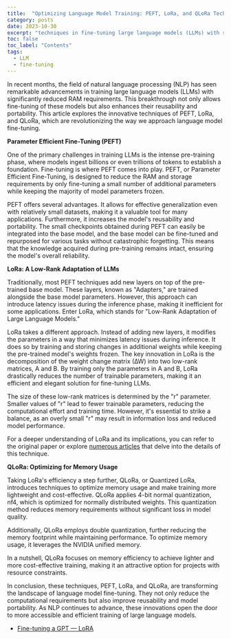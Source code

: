 ```yaml
---
title:  "Optimizing Language Model Training: PEFT, LoRa, and QLoRa Techniques"
category: posts
date: 2023-10-30
excerpt: "techniques in fine-tuning large language models (LLMs) with significantly reduced RAM requirements"
toc: false
toc_label: "Contents"
tags:
  - LLM
  - fine-tuning
---
```


In recent months, the field of natural language processing (NLP) has seen remarkable advancements in training large language models (LLMs) with significantly reduced RAM requirements. This breakthrough not only allows fine-tuning of these models but also enhances their reusability and portability. This article explores the innovative techniques of PEFT, LoRa, and QLoRa, which are revolutionizing the way we approach language model fine-tuning.

**Parameter Efficient Fine-Tuning (PEFT)**

One of the primary challenges in training LLMs is the intense pre-training phase, where models ingest billions or even trillions of tokens to establish a foundation. Fine-tuning is where PEFT comes into play. PEFT, or Parameter Efficient Fine-Tuning, is designed to reduce the RAM and storage requirements by only fine-tuning a small number of additional parameters while keeping the majority of model parameters frozen. 

PEFT offers several advantages. It allows for effective generalization even with relatively small datasets, making it a valuable tool for many applications. Furthermore, it increases the model's reusability and portability. The small checkpoints obtained during PEFT can easily be integrated into the base model, and the base model can be fine-tuned and repurposed for various tasks without catastrophic forgetting. This means that the knowledge acquired during pre-training remains intact, ensuring the model's overall reliability.

**LoRa: A Low-Rank Adaptation of LLMs**

Traditionally, most PEFT techniques add new layers on top of the pre-trained base model. These layers, known as "Adapters," are trained alongside the base model parameters. However, this approach can introduce latency issues during the inference phase, making it inefficient for some applications. Enter LoRa, which stands for "Low-Rank Adaptation of Large Language Models."

LoRa takes a different approach. Instead of adding new layers, it modifies the parameters in a way that minimizes latency issues during inference. It does so by training and storing changes in additional weights while keeping the pre-trained model's weights frozen. The key innovation in LoRa is the decomposition of the weight change matrix (∆W) into two low-rank matrices, A and B. By training only the parameters in A and B, LoRa drastically reduces the number of trainable parameters, making it an efficient and elegant solution for fine-tuning LLMs.

The size of these low-rank matrices is determined by the "r" parameter. Smaller values of "r" lead to fewer trainable parameters, reducing the computational effort and training time. However, it's essential to strike a balance, as an overly small "r" may result in information loss and reduced model performance. 

For a deeper understanding of LoRa and its implications, you can refer to the original paper or explore [numerous articles](https://towardsai.net/p/machine-learning/fine-tuning-a-llama-2-7b-model-for-python-code-generation) that delve into the details of this technique.

**QLoRa: Optimizing for Memory Usage**

Taking LoRa's efficiency a step further, QLoRa, or Quantized LoRa, introduces techniques to optimize memory usage and make training more lightweight and cost-effective. QLoRa applies 4-bit normal quantization, nf4, which is optimized for normally distributed weights. This quantization method reduces memory requirements without significant loss in model quality.

Additionally, QLoRa employs double quantization, further reducing the memory footprint while maintaining performance. To optimize memory usage, it leverages the NVIDIA unified memory.

In a nutshell, QLoRa focuses on memory efficiency to achieve lighter and more cost-effective training, making it an attractive option for projects with resource constraints.

In conclusion, these techniques, PEFT, LoRa, and QLoRa, are transforming the landscape of language model fine-tuning. They not only reduce the computational requirements but also improve reusability and model portability. As NLP continues to advance, these innovations open the door to more accessible and efficient training of large language models.

- [Fine-tuning a GPT — LoRA](https://towardsai.net/p/machine-learning/fine-tuning-a-llama-2-7b-model-for-python-code-generation)
